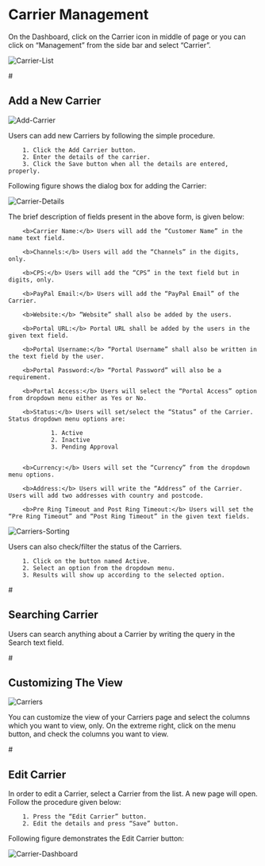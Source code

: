 <h1>Carrier Management</h1>

On the Dashboard, click on the Carrier icon in middle of page or you can click on “Management” from the side bar and select “Carrier”.

<img src="https://raw.githubusercontent.com/digipigeon/connexcs-user-docs/master/img/carrier-list.png" alt="Carrier-List"/>

#<h2>Add a New Carrier</h2>

<img src="https://raw.githubusercontent.com/digipigeon/connexcs-user-docs/master/img/add-carriers.png" alt="Add-Carrier"/>

Users can add new Carriers by following the simple procedure.

        1. Click the Add Carrier button.
        2. Enter the details of the carrier.
        3. Click the Save button when all the details are entered, properly.

Following figure shows the dialog box for adding the Carrier:

<img src="https://raw.githubusercontent.com/digipigeon/connexcs-user-docs/master/img/carrier-details.png" alt="Carrier-Details"/>
        
The brief description of fields present in the above form, is given below:
        
        <b>Carrier Name:</b> Users will add the “Customer Name” in the name text field.
        
        <b>Channels:</b> Users will add the “Channels” in the digits, only.
        
        <b>CPS:</b> Users will add the “CPS” in the text field but in digits, only.
        
        <b>PayPal Email:</b> Users will add the “PayPal Email” of the Carrier.
        
        <b>Website:</b>	“Website” shall also be added by the users.
        
        <b>Portal URL:</b> Portal URL shall be added by the users in the given text field.
        
        <b>Portal Username:</b> “Portal Username” shall also be written in the text field by the user.
        
        <b>Portal Password:</b> “Portal Password” will also be a requirement. 
        
        <b>Portal Access:</b> Users will select the “Portal Access” option from dropdown menu either as Yes or No.
        
        <b>Status:</b> Users will set/select the “Status” of the Carrier. Status dropdown menu options are:
        
                1. Active
                2. Inactive
                3. Pending Approval
        
        
        <b>Currency:</b> Users will set the “Currency” from the dropdown menu options.
        
        <b>Address:</b>	Users will write the “Address” of the Carrier. Users will add two addresses with country and postcode.
        
        <b>Pre Ring Timeout and Post Ring Timeout:</b> Users will set the “Pre Ring Timeout” and “Post Ring Timeout” in the given text fields.

<img src="https://raw.githubusercontent.com/digipigeon/connexcs-user-docs/master/img/carriers-sorting.png" alt="Carriers-Sorting"/>

Users can also check/filter the status of the Carriers. 

        1. Click on the button named Active.
        2. Select an option from the dropdown menu.
        3. Results will show up according to the selected option.

#<h2>Searching Carrier</h2>

Users can search anything about a Carrier by writing the query in the Search text field.

#<h2>Customizing The View</h2>

<img src="https://raw.githubusercontent.com/digipigeon/connexcs-user-docs/master/img/carriers.png" alt="Carriers"/>

You can customize the view of your Carriers page and select the columns which you want to view, only.
On the extreme right, click on the menu button, and check the columns you want to view.

#<h2>Edit Carrier</h2>

In order to edit a Carrier, select a Carrier from the list. A new page will open. Follow the procedure given below:

        1. Press the “Edit Carrier” button.
        2. Edit the details and press “Save” button.

Following figure demonstrates the Edit Carrier button:

<img src="https://raw.githubusercontent.com/digipigeon/connexcs-user-docs/master/img/carrier-dashboard.png" alt="Carrier-Dashboard"/>
